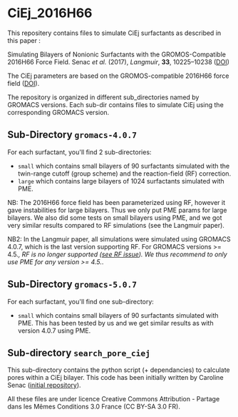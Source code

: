 # CiEj_2016H66
This repositery contains files to simulate CiEj surfactants as described in this paper :

Simulating Bilayers of Nonionic Surfactants with the GROMOS-Compatible 2016H66 Force Field.
Senac *et al.* (2017), *Langmuir*, **33**, 10225–10238 ([DOI](http://doi.org/10.1021/acs.langmuir.7b01348))

The CiEj parameters are based on the GROMOS-compatible 2016H66 force field ([DOI](http://doi.org/10.1021/acs.jctc.6b00187)).

The repository is organized in different sub_directories named by GROMACS versions. Each sub-dir contains files to simulate CiEj using the corresponding GROMACS version.

## Sub-Directory `gromacs-4.0.7`
For each surfactant, you'll find 2 sub-directories:
- `small` which contains small bilayers of 90 surfactants simulated with the twin-range cutoff (group scheme) and the reaction-field (RF) correction.
- `large` which contains large bilayers of 1024 surfactants simulated with PME.

NB: The 2016H66 force field has been parameterized using RF, however it gave instabilities for large bilayers. Thus we only put PME params for large bilayers. We also did some tests on small bilayers using PME, and we got very similar results compared to RF simulations (see the Langmuir paper).

NB2: In the Langmuir paper, all simulations were simulated using GROMACS 4.0.7, which is the last version supporting RF. For GROMACS versions >= 4.5.*, RF is no longer supported
([see RF issue](https://redmine.gromacs.org/issues/1400)). We thus recommend to only use PME for any version >= 4.5.*.

## Sub-Directory `gromacs-5.0.7`
For each surfactant, you'll find one sub-directory:
- `small` which contains small bilayers of 90 surfactants simulated with PME. This has been tested by us and we get similar results as with version 4.0.7 using PME.

## Sub-directory `search_pore_ciej`
This sub-directory contains the python script (+ dependancies) to calculate pores within a CiEj bilayer. This code has been initially written by Caroline Senac ([initial repository](https://github.com/csenac/search_pore_ciej)).


All these files are under licence Creative Commons Attribution - Partage dans les Mêmes Conditions 3.0 France (CC BY-SA 3.0 FR).
